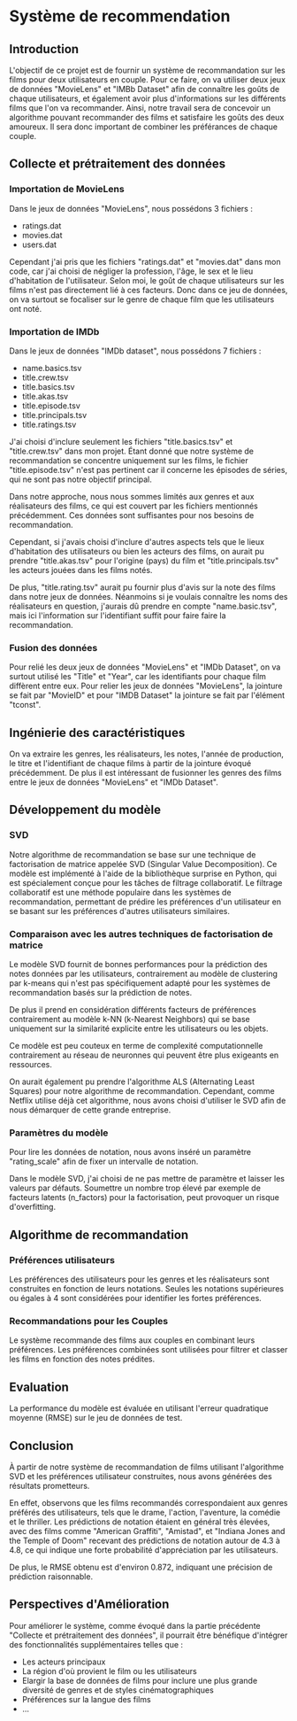# Système de recommendation

## Introduction

L'objectif de ce projet est de fournir un système de recommandation sur les films pour deux utilisateurs en couple. Pour ce faire, on va utiliser deux jeux de données "MovieLens" et "IMBb Dataset" afin de connaître les goûts de chaque utilisateurs, et également avoir plus d'informations sur les différents films que l'on va recommander.
Ainsi, notre travail sera de concevoir un algorithme pouvant recommander des films et satisfaire les goûts des deux amoureux. Il sera donc important de combiner les préférances de chaque couple.

## Collecte et prétraitement des données

### Importation de MovieLens

Dans le jeux de données "MovieLens", nous possédons 3 fichiers :
- ratings.dat
- movies.dat
- users.dat

Cependant j'ai pris que les fichiers "ratings.dat" et "movies.dat" dans mon code, car j'ai choisi de négliger la profession, l'âge, le sex et le lieu d'habitation de l'utilisateur. Selon moi, le goût de chaque utilisateurs sur les films n'est pas directement lié à ces facteurs.
Donc dans ce jeu de données, on va surtout se focaliser sur le genre de chaque film que les utilisateurs ont noté.

### Importation de IMDb

Dans le jeux de données "IMDb dataset", nous possédons 7 fichiers :
- name.basics.tsv
- title.crew.tsv
- title.basics.tsv
- title.akas.tsv
- title.episode.tsv
- title.principals.tsv
- title.ratings.tsv

J'ai choisi d'inclure seulement les fichiers "title.basics.tsv" et "title.crew.tsv" dans mon projet. Étant donné que notre système de recommandation se concentre uniquement sur les films, le fichier "title.episode.tsv" n'est pas pertinent car il concerne les épisodes de séries, qui ne sont pas notre objectif principal.

Dans notre approche, nous nous sommes limités aux genres et aux réalisateurs des films, ce qui est couvert par les fichiers mentionnés précédemment. Ces données sont suffisantes pour nos besoins de recommandation.

Cependant, si j'avais choisi d'inclure d'autres aspects tels que le lieux d'habitation des utilisateurs ou bien les acteurs des films, on aurait pu prendre "title.akas.tsv" pour l'origine (pays) du film et "title.principals.tsv" les acteurs jouées dans les films notés. 

De plus, "title.rating.tsv" aurait pu fournir plus d'avis sur la note des films dans notre jeux de données.
Néanmoins si je voulais connaître les noms des réalisateurs en question, j'aurais dû prendre en compte "name.basic.tsv", mais ici l'information sur l'identifiant suffit pour faire faire la recommandation.

### Fusion des données

Pour relié les deux jeux de données "MovieLens" et "IMDb Dataset", on va surtout utilisé les "Title" et "Year", car les identifiants pour chaque film diffèrent entre eux.
Pour relier les jeux de données "MovieLens", la jointure se fait par "MovieID" et pour "IMDB Dataset" la jointure se fait par l'élément "tconst".

## Ingénierie des caractéristiques

On va extraire les genres, les réalisateurs, les notes, l'année de production, le titre et l'identifiant de chaque films à partir de la jointure évoqué précédemment. De plus il est intéressant de fusionner les genres des films entre le jeux de données "MovieLens" et "IMDb Dataset".

## Développement du modèle

### SVD

Notre algorithme de recommandation se base sur une technique de factorisation de matrice appelée SVD (Singular Value Decomposition). Ce modèle est implémenté à l'aide de la bibliothèque surprise en Python, qui est spécialement conçue pour les tâches de filtrage collaboratif.
Le filtrage collaboratif est une méthode populaire dans les systèmes de recommandation, permettant de prédire les préférences d'un utilisateur en se basant sur les préférences d'autres utilisateurs similaires.

### Comparaison avec les autres techniques de factorisation de matrice

Le modèle SVD fournit de bonnes performances pour la prédiction des notes données par les utilisateurs, contrairement au modèle de clustering par k-means qui n'est pas spécifiquement adapté pour les systèmes de recommandation basés sur la prédiction de notes.

De plus il prend en considération différents facteurs de préférences contrairement au modèle k-NN (k-Nearest Neighbors) qui se base uniquement sur la similarité explicite entre les utilisateurs ou les objets.

Ce modèle est peu couteux en terme de complexité computationnelle contrairement au réseau de neuronnes qui peuvent être plus exigeants en ressources.

On aurait également pu prendre l'algorithme ALS (Alternating Least Squares) pour notre algorithme de recommandation. Cependant, comme Netflix utilise déjà cet algorithme, nous avons choisi d'utiliser le SVD afin de nous démarquer de cette grande entreprise.

### Paramètres du modèle

Pour lire les données de notation, nous avons inséré un paramètre "rating_scale" afin de fixer un intervalle de notation.

Dans le modèle SVD, j'ai choisi de ne pas mettre de paramètre et laisser les valeurs par défauts.
Soumettre un nombre trop élevé par exemple de facteurs latents (n_factors) pour la factorisation, peut provoquer un risque d'overfitting.

## Algorithme de recommandation

### Préférences utilisateurs 

Les préférences des utilisateurs pour les genres et les réalisateurs sont construites en fonction de leurs notations. Seules les notations supérieures ou égales à 4 sont considérées pour identifier les fortes préférences.

### Recommandations pour les Couples

Le système recommande des films aux couples en combinant leurs préférences. Les préférences combinées sont utilisées pour filtrer et classer les films en fonction des notes prédites.

## Evaluation

La performance du modèle est évaluée en utilisant l'erreur quadratique moyenne (RMSE) sur le jeu de données de test.

## Conclusion

À partir de notre système de recommandation de films utilisant l'algorithme SVD et les préférences utilisateur construites, nous avons générées des résultats prometteurs.

En effet, observons que les films recommandés correspondaient aux genres préférés des utilisateurs, tels que le drame, l'action, l'aventure, la comédie et le thriller. Les prédictions de notation étaient en général très élevées, avec des films comme "American Graffiti", "Amistad", et "Indiana Jones and the Temple of Doom" recevant des prédictions de notation autour de 4.3 à 4.8, ce qui indique une forte probabilité d'appréciation par les utilisateurs.

De plus, le RMSE obtenu est d'environ 0.872, indiquant une précision de prédiction raisonnable.

## Perspectives d'Amélioration

Pour améliorer le système, comme évoqué dans la partie précédente "Collecte et prétraitement des données", il pourrait être bénéfique d'intégrer des fonctionnalités supplémentaires telles que :
- Les acteurs principaux
- La région d'où provient le film ou les utilisateurs
- Elargir la base de données de films pour inclure une plus grande diversité de genres et de styles cinématographiques
- Préférences sur la langue des films
- ...

  
